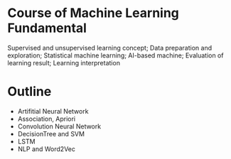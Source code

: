 # Course of Machine Learning Fundamental
Supervised and unsupervised learning concept; Data preparation and exploration; Statistical machine learning; AI-based machine; Evaluation of learning result; Learning interpretation

# Outline
* Artifitial Neural Network
* Association, Apriori
* Convolution Neural Network
* DecisionTree and SVM
* LSTM
* NLP and Word2Vec
